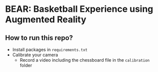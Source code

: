 # BEAR: Basketball Experience using Augmented Reality

## How to run this repo?
- Install packages in ``requirements.txt``
- Calibrate your camera
  - Record a video including the chessboard file in the ``calibration`` folder
